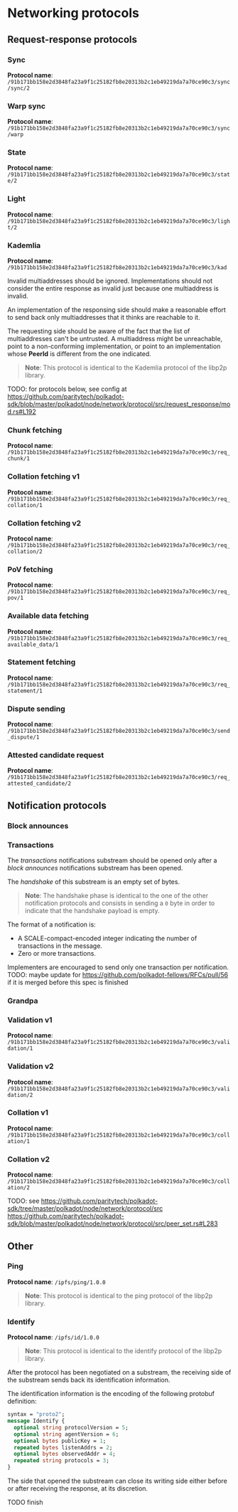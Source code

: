 # Networking protocols

## Request-response protocols

### Sync

**Protocol name**: `/91b171bb158e2d3848fa23a9f1c25182fb8e20313b2c1eb49219da7a70ce90c3/sync/sync/2`

### Warp sync

**Protocol name**: `/91b171bb158e2d3848fa23a9f1c25182fb8e20313b2c1eb49219da7a70ce90c3/sync/warp`

### State

**Protocol name**: `/91b171bb158e2d3848fa23a9f1c25182fb8e20313b2c1eb49219da7a70ce90c3/state/2`

### Light

**Protocol name**: `/91b171bb158e2d3848fa23a9f1c25182fb8e20313b2c1eb49219da7a70ce90c3/light/2`

### Kademlia

**Protocol name**: `/91b171bb158e2d3848fa23a9f1c25182fb8e20313b2c1eb49219da7a70ce90c3/kad`

Invalid multiaddresses should be ignored. Implementations should not consider the entire response as invalid just because one multiaddress is invalid.

An implementation of the responsing side should make a reasonable effort to send back only multiaddresses that it thinks are reachable to it.

The requesting side should be aware of the fact that the list of multiaddresses can't be untrusted. A multiaddress might be unreachable, point to a non-conforming implementation, or point to an implementation whose **PeerId** is different from the one indicated.

> **Note**: This protocol is identical to the Kademlia protocol of the libp2p library.

TODO: for protocols below, see config at https://github.com/paritytech/polkadot-sdk/blob/master/polkadot/node/network/protocol/src/request_response/mod.rs#L192

### Chunk fetching

**Protocol name**: `/91b171bb158e2d3848fa23a9f1c25182fb8e20313b2c1eb49219da7a70ce90c3/req_chunk/1`

### Collation fetching v1

**Protocol name**: `/91b171bb158e2d3848fa23a9f1c25182fb8e20313b2c1eb49219da7a70ce90c3/req_collation/1`

### Collation fetching v2

**Protocol name**: `/91b171bb158e2d3848fa23a9f1c25182fb8e20313b2c1eb49219da7a70ce90c3/req_collation/2`

### PoV fetching

**Protocol name**: `/91b171bb158e2d3848fa23a9f1c25182fb8e20313b2c1eb49219da7a70ce90c3/req_pov/1`

### Available data fetching

**Protocol name**: `/91b171bb158e2d3848fa23a9f1c25182fb8e20313b2c1eb49219da7a70ce90c3/req_available_data/1`

### Statement fetching

**Protocol name**: `/91b171bb158e2d3848fa23a9f1c25182fb8e20313b2c1eb49219da7a70ce90c3/req_statement/1`

### Dispute sending

**Protocol name**: `/91b171bb158e2d3848fa23a9f1c25182fb8e20313b2c1eb49219da7a70ce90c3/send_dispute/1`

### Attested candidate request

**Protocol name**: `/91b171bb158e2d3848fa23a9f1c25182fb8e20313b2c1eb49219da7a70ce90c3/req_attested_candidate/2`

## Notification protocols

### Block announces

### Transactions

The *transactions* notifications substream should be opened only after a *block announces* notifications substream has been opened.

The *handshake* of this substream is an empty set of bytes.

> **Note**: The handshake phase is identical to the one of the other notification protocols and consists in sending a `0` byte in order to indicate that the handshake payload is empty.

The format of a notification is:

- A SCALE-compact-encoded integer indicating the number of transactions in the message.
- Zero or more transactions.

Implementers are encouraged to send only one transaction per notification.
TODO: maybe update for https://github.com/polkadot-fellows/RFCs/pull/56 if it is merged before this spec is finished

### Grandpa

### Validation v1

**Protocol name**: `/91b171bb158e2d3848fa23a9f1c25182fb8e20313b2c1eb49219da7a70ce90c3/validation/1`

### Validation v2

**Protocol name**: `/91b171bb158e2d3848fa23a9f1c25182fb8e20313b2c1eb49219da7a70ce90c3/validation/2`

### Collation v1

**Protocol name**: `/91b171bb158e2d3848fa23a9f1c25182fb8e20313b2c1eb49219da7a70ce90c3/collation/1`

### Collation v2

**Protocol name**: `/91b171bb158e2d3848fa23a9f1c25182fb8e20313b2c1eb49219da7a70ce90c3/collation/2`

TODO: see https://github.com/paritytech/polkadot-sdk/tree/master/polkadot/node/network/protocol/src
https://github.com/paritytech/polkadot-sdk/blob/master/polkadot/node/network/protocol/src/peer_set.rs#L283

## Other

### Ping

**Protocol name**: `/ipfs/ping/1.0.0`

> **Note**: This protocol is identical to the ping protocol of the libp2p library.

### Identify

**Protocol name**: `/ipfs/id/1.0.0`

> **Note**: This protocol is identical to the identify protocol of the libp2p library.

After the protocol has been negotiated on a substream, the receiving side of the substream sends back its identification information.

The identification information is the encoding of the following protobuf definition:

```protobuf
syntax = "proto2";
message Identify {
  optional string protocolVersion = 5;
  optional string agentVersion = 6;
  optional bytes publicKey = 1;
  repeated bytes listenAddrs = 2;
  optional bytes observedAddr = 4;
  repeated string protocols = 3;
}
```

The side that opened the substream can close its writing side either before or after receiving the response, at its discretion.

TODO finish
